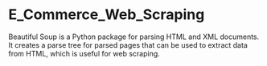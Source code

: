 # E_Commerce_Web_Scraping
Beautiful Soup is a Python package for parsing HTML and XML documents. It creates a parse tree for parsed pages that can be used to extract data from HTML, which is useful for web scraping.
